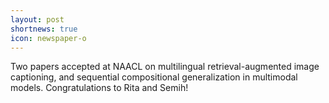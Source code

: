 ```yaml
---
layout: post
shortnews: true
icon: newspaper-o
---
```


Two papers accepted at NAACL on multilingual retrieval-augmented image captioning, and sequential compositional generalization in multimodal models. Congratulations to Rita and Semih!
